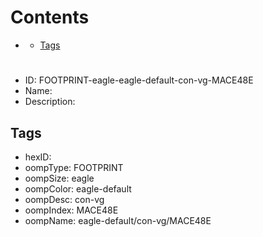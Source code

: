 



Contents
========

* [](#)
	* [Tags](#tags)

# 

- ID: FOOTPRINT-eagle-eagle-default-con-vg-MACE48E
- Name: 
- Description: 

## Tags

- hexID: 
- oompType: FOOTPRINT
- oompSize: eagle
- oompColor: eagle-default
- oompDesc: con-vg
- oompIndex: MACE48E
- oompName: eagle-default/con-vg/MACE48E
